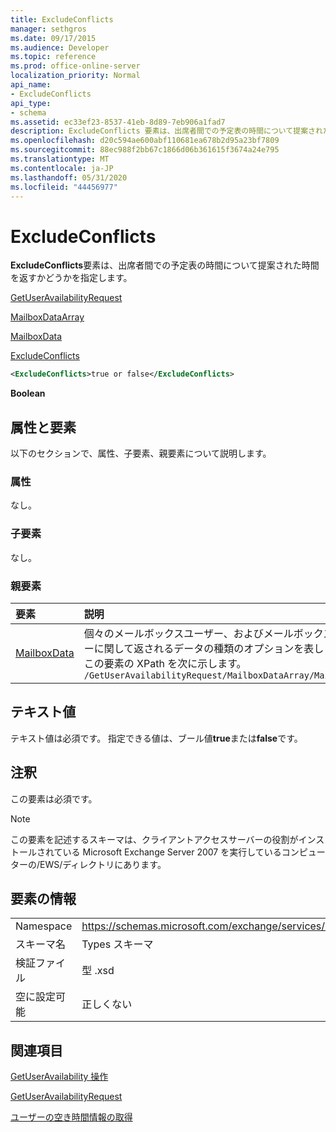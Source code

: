 ```yaml
---
title: ExcludeConflicts
manager: sethgros
ms.date: 09/17/2015
ms.audience: Developer
ms.topic: reference
ms.prod: office-online-server
localization_priority: Normal
api_name:
- ExcludeConflicts
api_type:
- schema
ms.assetid: ec33ef23-8537-41eb-8d89-7eb906a1fad7
description: ExcludeConflicts 要素は、出席者間での予定表の時間について提案された時間を返すかどうかを指定します。
ms.openlocfilehash: d20c594ae600abf110681ea678b2d95a23bf7809
ms.sourcegitcommit: 88ec988f2bb67c1866d06b361615f3674a24e795
ms.translationtype: MT
ms.contentlocale: ja-JP
ms.lasthandoff: 05/31/2020
ms.locfileid: "44456977"
---
```

# <a name="excludeconflicts"></a>ExcludeConflicts

**ExcludeConflicts**要素は、出席者間での予定表の時間について提案された時間を返すかどうかを指定します。 
  
[GetUserAvailabilityRequest](getuseravailabilityrequest.md)
  
[MailboxDataArray](mailboxdataarray.md)
  
[MailboxData](mailboxdata.md)
  
[ExcludeConflicts](excludeconflicts.md)
  
```xml
<ExcludeConflicts>true or false</ExcludeConflicts>
```

 **Boolean**
## <a name="attributes-and-elements"></a>属性と要素

以下のセクションで、属性、子要素、親要素について説明します。
  
### <a name="attributes"></a>属性

なし。
  
### <a name="child-elements"></a>子要素

なし。
  
### <a name="parent-elements"></a>親要素

|**要素**|**説明**|
|:-----|:-----|
|[MailboxData](mailboxdata.md) <br/> |個々のメールボックスユーザー、およびメールボックスユーザーに関して返されるデータの種類のオプションを表します。  <br/> この要素の XPath を次に示します。  <br/>  `/GetUserAvailabilityRequest/MailboxDataArray/MailboxData` <br/> |
   
## <a name="text-value"></a>テキスト値

テキスト値は必須です。 指定できる値は、ブール値**true**または**false**です。
  
## <a name="remarks"></a>注釈

この要素は必須です。
  
> [!NOTE]
> この要素を記述するスキーマは、クライアントアクセスサーバーの役割がインストールされている Microsoft Exchange Server 2007 を実行しているコンピューターの/EWS/ディレクトリにあります。 
  
## <a name="element-information"></a>要素の情報

|||
|:-----|:-----|
|Namespace  <br/> |https://schemas.microsoft.com/exchange/services/2006/types  <br/> |
|スキーマ名  <br/> |Types スキーマ  <br/> |
|検証ファイル  <br/> |型 .xsd  <br/> |
|空に設定可能  <br/> |正しくない  <br/> |
   
## <a name="see-also"></a>関連項目



[GetUserAvailability 操作](getuseravailability-operation.md)
  
[GetUserAvailabilityRequest](getuseravailabilityrequest.md)


[ユーザーの空き時間情報の取得](https://msdn.microsoft.com/library/d4133fcb-9b0f-4e6b-aadf-a389da83516a%28Office.15%29.aspx)


